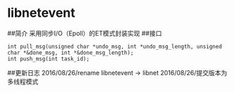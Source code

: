 # libnetevent
##简介
采用同步I/O（Epoll）的ET模式封装实现
##接口
```
int pull_msg(unsigned char *undo_msg, int *undo_msg_length, unsigned char *&done_msg, int *&done_msg_length);
int push_msg(int task_id);
```
##更新日志
2016/08/26/rename libnetevent -> libnet
2016/08/26/提交版本为多线程模式
